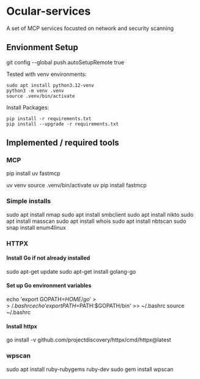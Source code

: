 # Ocular-services
A set of MCP services focusted on network and security scanning


## Envionment Setup
git config --global push.autoSetupRemote true


Tested with venv environments:
```
sudo apt install python3.12-venv
python3 -m venv .venv
source .venv/bin/activate
```

Install Packages:
```
pip install -r requirements.txt
pip install --upgrade -r requirements.txt
```

## Implemented / required tools

### MCP
pip install uv fastmcp 

uv venv
source .venv/bin/activate
uv pip install fastmcp

### Simple installs
sudo apt install nmap
sudo apt install smbclient
sudo apt install nikto
sudo apt install masscan
sudo apt install whois
sudo apt install nbtscan
sudo snap install enum4linux

### HTTPX
#### Install Go if not already installed
sudo apt-get update
sudo apt-get install golang-go

#### Set up Go environment variables
echo 'export GOPATH=$HOME/go' >> ~/.bashrc
echo 'export PATH=$PATH:$GOPATH/bin' >> ~/.bashrc
source ~/.bashrc

#### Install httpx
go install -v github.com/projectdiscovery/httpx/cmd/httpx@latest

### wpscan
sudo apt install ruby-rubygems ruby-dev
sudo gem install wpscan
